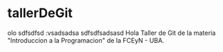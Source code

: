 # tallerDeGit
olo
sdfsdfsd
:vsadsadsa
sdfsdfsadsasd
Hola
Taller de Git de la materia "Introduccion a la Programacion" de la FCEyN - UBA.
